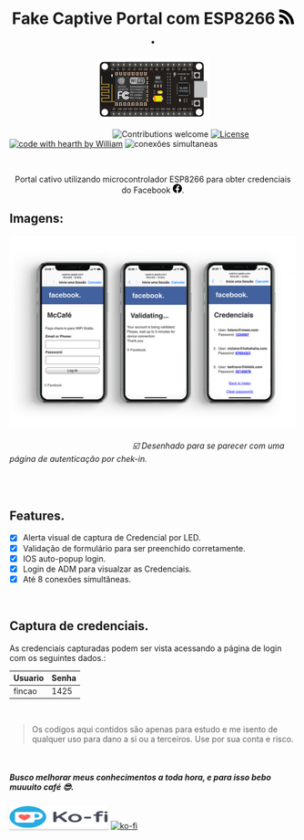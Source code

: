 <h1 align="center">Fake Captive Portal com ESP8266  <img height="26" width="26" src="https://github.com/Fincao/Fake-Captive-Portal-ESP8266/blob/master/img/rss.svg" />.</h1>

<p align="center">
 <img alt="digispark" src="https://github.com/Fincao/Fake-Captive-Portal-ESP8266/blob/master/img/nodemcu8266.jpg" width="199px">
</p>

&nbsp;&nbsp;&nbsp;&nbsp;&nbsp;&nbsp;&nbsp;&nbsp;&nbsp;&nbsp;&nbsp;&nbsp;&nbsp;&nbsp;&nbsp;&nbsp;&nbsp;&nbsp;&nbsp;&nbsp;&nbsp;&nbsp;&nbsp;&nbsp;&nbsp;&nbsp;&nbsp;&nbsp;&nbsp;&nbsp;&nbsp;&nbsp;&nbsp;&nbsp;&nbsp;&nbsp;&nbsp;&nbsp;&nbsp;&nbsp;&nbsp;&nbsp;&nbsp;&nbsp;&nbsp;
![Contributions welcome](https://img.shields.io/badge/contributions-welcome-blue.svg)
[![License](https://img.shields.io/badge/license-MIT-green.svg)](https://opensource.org/licenses/MIT)
[![code with hearth by William](https://img.shields.io/badge/<%5C>%20with%20♥%20by-Will-red)](https://github.com/Fincao)
![conexões simultaneas](https://img.shields.io/badge/8%20single-connection-blueviolet?logo=rss&style=flat)

<br>
<p align="center">
Portal cativo utilizando microcontrolador ESP8266 para obter credenciais do Facebook <img height="16" width="16" src="https://github.com/Fincao/Fake-Captive-Portal-ESP8266/blob/master/img/facebook.svg" />.
</p>

## Imagens:

<p align="center">
 <img alt="digispark" src="https://github.com/Fincao/Fake-Captive-Portal-ESP8266/blob/master/img/captive-print.jpg" width="800px">
</p>

###### &nbsp;&nbsp;&nbsp;&nbsp;&nbsp;&nbsp;&nbsp;&nbsp;&nbsp;&nbsp;&nbsp;&nbsp;&nbsp;&nbsp;&nbsp;&nbsp;&nbsp;&nbsp;&nbsp;&nbsp;&nbsp;&nbsp;&nbsp;&nbsp;&nbsp;&nbsp;&nbsp;&nbsp;&nbsp;&nbsp;&nbsp;&nbsp;&nbsp;&nbsp;&nbsp;&nbsp;&nbsp;&nbsp;&nbsp;&nbsp;&nbsp;&nbsp;&nbsp;&nbsp;&nbsp;&nbsp;&nbsp;&nbsp;&nbsp;&nbsp;&nbsp;&nbsp;&nbsp;&nbsp;  ☑️ Desenhado para se parecer com uma página de autenticação por chek-in.

<br>

## Features. 
- [x] Alerta visual de captura de Credencial por LED.
- [x] Validação de formulário para ser preenchido corretamente.
- [x] IOS auto-popup login.
- [x] Login de ADM para visualzar as Credenciais.
- [x] Até 8 conexões simultâneas.

<br>

## Captura de credenciais.

As credenciais capturadas podem ser vista acessando a página de login com os seguintes dados.:

 Usuario| Senha 
------------ | -------------
fincao | 1425 | -

<br>

> Os codigos aqui contidos são apenas para estudo e me isento de qualquer uso para dano a si ou a terceiros. Use por sua conta e risco.

<br>

##### Busco melhorar meus conhecimentos a toda hora, e para isso bebo muuuito café 😎.

<a href="https://ko-fi.com/williampedrodeoliveira" target="_blank"><img src="https://github.com/Fincao/Fake-Captive-Portal-ESP8266/blob/master/img/Kofi_Logo_Blue.svg" alt="Pay Me A Coffee" style="height: 41px !important;width: 174px !important;box-shadow: 0px 3px 2px 0px rgba(190, 190, 190, 0.5) !important;-webkit-box-shadow: 0px 3px 2px 0px rgba(190, 190, 190, 0.5) !important;" ></a>
 [![ko-fi](https://www.ko-fi.com/img/githubbutton_sm.svg)](https://ko-fi.com/H2H21K0OU)
